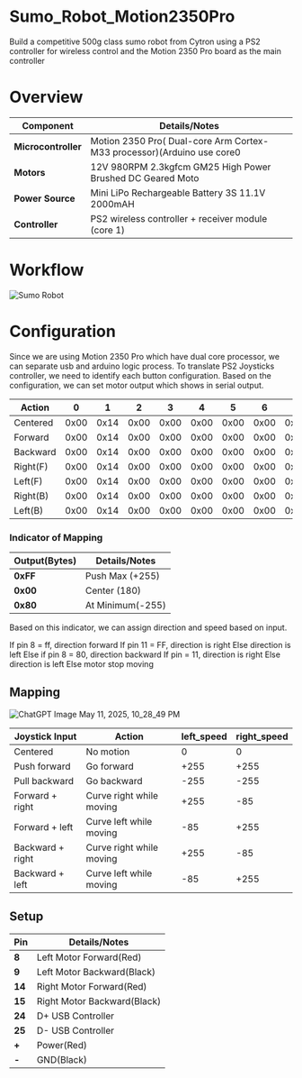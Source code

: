 # Sumo_Robot_Motion2350Pro
Build a competitive 500g class sumo robot from Cytron using a PS2 controller for wireless control and the Motion 2350 Pro board as the main controller

# Overview
| Component           | Details/Notes                                                         |  
| ------------------- | --------------------------------------------------------------------- |
| **Microcontroller** | Motion 2350 Pro( Dual-core Arm Cortex-M33 processor)(Arduino use core0|                  
| **Motors**          | 12V 980RPM 2.3kgfcm GM25 High Power Brushed DC Geared Moto            |
| **Power Source**    | Mini LiPo Rechargeable Battery 3S 11.1V 2000mAH                       |
| **Controller**      | PS2 wireless controller + receiver module (core 1)                    |

# Workflow
![Sumo Robot](https://github.com/user-attachments/assets/1ed11242-cd27-499b-b096-7be169128817)


# Configuration

Since we are using Motion 2350 Pro which have dual core processor, we can separate usb and arduino logic process. To translate PS2 Joysticks controller, we need to identify each button configuration. Based on the configuration, we can set motor output which shows in serial output.

| Action   | 0    | 1    | 2    | 3    | 4    | 5    | 6    | 7    | 8    | 9    | 10   | 11   | 12   | 13   | 14   | 15   | 16   | 17   | 18   | 19   | 20   |
| -------- | ---- | ---- | ---- | ---- | ---- | ---- | ---- | ---- | ---- | ---- | ---- | ---- | ---- | ---- | ---- | ---- | ---- | ---- | ---- | ---- | ---- |
| Centered | 0x00 | 0x14 | 0x00 | 0x00 | 0x00 | 0x00 | 0x00 | 0x00 | 0x00 | 0x00 | 0x00 | 0x00 | 0x00 | 0x00 | 0x00 | 0x00 | 0x00 | 0x00 | 0x00 | 0x00 | 0x00 |
| Forward  | 0x00 | 0x14 | 0x00 | 0x00 | 0x00 | 0x00 | 0x00 | 0x00 | 0x00 | **0xFF**| **0x7F** | 0x00 | **0xFF**| **0x7F** | 0x00 | 0x00 | 0x00 | 0x00 | 0x00 | 0x00 | 0x00 |
| Backward | 0x00 | 0x14 | 0x00 | 0x00 | 0x00 | 0x00 | 0x00 | 0x00 | 0x00 | **0x80**| 0x00 | 0x00 | 0x00 | 0x00 |**0x80**| 0x00 | 0x00 | 0x00 | 0x00 | 0x00 | 0x00 |
| Right(F) | 0x00 | 0x14 | 0x00 | 0x00 | 0x00 | 0x00 | 0x00 | 0x00 | 0x00 | **0xFF** | **0x7F** | **0xFF** | **0x7F** | 0x00 | 0x00 | 0x00 | 0x00 | 0x00 | 0x00 | 0x00 | 0x00 |
| Left(F)  | 0x00 | 0x14 | 0x00 | 0x00 | 0x00 | 0x00 | 0x00 | 0x00 | 0x00 | **0xFF** | **0x7F** | 0x00 | **0x80**| 0x00 | 0x00 | 0x00 | 0x00 | 0x00 | 0x00 | 0x00 | 0x00 |
| Right(B) | 0x00 | 0x14 | 0x00 | 0x00 | 0x00 | 0x00 | 0x00 | 0x00 | 0x00 | **0x80** | 0x00 | **0xFF**| **0x7F** | 0x00 | 0x00 | 0x00 | 0x00 | 0x00 | 0x00 | 0x00 | 0x00 |
| Left(B)  | 0x00 | 0x14 | 0x00 | 0x00 | 0x00 | 0x00 | 0x00 | 0x00 | 0x00 | **0x80**| 0x00| 0x00 | **0x80** |0x00| 0x00 | 0x00 | 0x00 | 0x00 | 0x00 | 0x00 | 0x00 |

### Indicator of Mapping
| Output(Bytes)         | Details/Notes                                                         |
| ----------------------| --------------------------------------------------------------------- |
| **0xFF**              | Push Max (+255)                                                       |
| **0x00**              | Center (180)                                                          |
| **0x80**              | At Minimum(-255)                                                      |

Based on this indicator, we can assign direction and speed based on input. 

If pin 8 = ff, direction forward
	If pin 11 = FF, direction is right
	Else direction is left
Else if pin 8 = 80, direction backward
	If pin = 11, direction is right
	Else direction is left
Else motor stop moving


## Mapping 
![ChatGPT Image May 11, 2025, 10_28_49 PM](https://github.com/user-attachments/assets/6a229fc0-8c45-4208-b9ac-332350e1b265)


| Joystick Input          | Action                   | left\_speed | right\_speed |
| ----------------------- | ------------------------ | ----------- | ------------ |
| Centered                | No motion                | 0           | 0            |
| Push forward            | Go forward               | +255        | +255         |
| Pull backward           | Go backward              | -255        | -255         |
| Forward + right         | Curve right while moving | +255        | -85          |
| Forward + left          | Curve left while moving  | -85         | +255         |
| Backward + right        | Curve right while moving | +255        | -85          |
| Backward + left         | Curve left while moving  | -85         | +255         |


## Setup
| Pin         | Details/Notes                                                         |
| ------------| --------------------------------------------------------------------- |
| **8**       | Left Motor Forward(Red)                                               |
| **9**       | Left Motor Backward(Black)                                            |
| **14**      | Right Motor Forward(Red)                                              |
| **15**      | Right Motor Backward(Black)                                           |
| **24**      | D+ USB Controller                                                     |
| **25**      | D- USB Controller                                                     |
| **+**       | Power(Red)                                                            |
| **-**       | GND(Black)                                                            |




